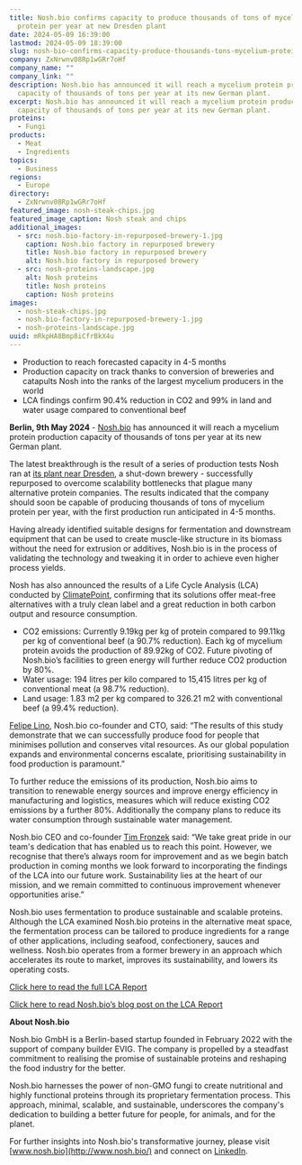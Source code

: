 ```yaml
---
title: Nosh.bio confirms capacity to produce thousands of tons of mycelium
  protein per year at new Dresden plant
date: 2024-05-09 16:39:00
lastmod: 2024-05-09 18:39:00
slug: nosh-bio-confirms-capacity-produce-thousands-tons-mycelium-protein-per-year-new-dresden-plant
company: ZxNrwnv08Rp1wGRr7oHf
company_name: ""
company_link: ""
description: Nosh.bio has announced it will reach a mycelium protein production
  capacity of thousands of tons per year at its new German plant.
excerpt: Nosh.bio has announced it will reach a mycelium protein production
  capacity of thousands of tons per year at its new German plant.
proteins:
  - Fungi
products:
  - Meat
  - Ingredients
topics:
  - Business
regions:
  - Europe
directory:
  - ZxNrwnv08Rp1wGRr7oHf
featured_image: nosh-steak-chips.jpg
featured_image_caption: Nosh steak and chips
additional_images:
  - src: nosh.bio-factory-in-repurposed-brewery-1.jpg
    caption: Nosh.bio factory in repurposed brewery
    title: Nosh.bio factory in repurposed brewery
    alt: Nosh.bio factory in repurposed brewery
  - src: nosh-proteins-landscape.jpg
    alt: Nosh proteins
    title: Nosh proteins
    caption: Nosh proteins
images:
  - nosh-steak-chips.jpg
  - nosh.bio-factory-in-repurposed-brewery-1.jpg
  - nosh-proteins-landscape.jpg
uuid: mRkpHA8Bmp8iCfrBkX4u
---
```

* Production to reach forecasted capacity in 4-5 months
* Production capacity on track thanks to conversion of breweries and catapults Nosh into the ranks of the largest mycelium producers in the world
* LCA findings confirm 90.4% reduction in CO2 and 99% in land and water usage compared to conventional beef

**Berlin, 9th May 2024** - [Nosh.bio](https://www.nosh.bio/) has announced it will reach a mycelium protein production capacity of thousands of tons per year at its new German plant. 

The latest breakthrough is the result of a series of production tests Nosh ran at [its plant near Dresden](https://www.youtube.com/watch?v=Lc82OP4IhFY), a shut-down brewery - successfully repurposed to overcome scalability bottlenecks that plague many alternative protein companies. The results indicated that the company should soon be capable of producing thousands of tons of mycelium protein per year, with the first production run anticipated in 4-5 months.

Having already identified suitable designs for fermentation and downstream equipment that can be used to create muscle-like structure in its biomass without the need for extrusion or additives, Nosh.bio is in the process of validating the technology and tweaking it in order to achieve even higher process yields.

Nosh has also announced the results of a Life Cycle Analysis (LCA) conducted by [ClimatePoint](https://platform.climatepoint.com/reports/offerings/0562e52f-4b92-4034-b600-b1bd1ba4fa9b), confirming that its solutions offer meat-free alternatives with a truly clean label and a great reduction in both carbon output and resource consumption.

* CO2 emissions: Currently 9.19kg per kg of protein compared to 99.11kg per kg of conventional beef (a 90.7% reduction). Each kg of mycelium protein avoids the production of 89.92kg of CO2. Future pivoting of Nosh.bio’s facilities to green energy will further reduce CO2 production by 80%.
* Water usage: 194 litres per kilo compared to 15,415 litres per kg of conventional meat (a 98.7% reduction).
* Land usage: 1.83 m2 per kg compared to 326.21 m2 with conventional beef (a 99.4% reduction).

[Felipe Lino](https://www.linkedin.com/in/felipe-lino-245b8026/), Nosh.bio co-founder and CTO, said: “The results of this study demonstrate that we can successfully produce food for people that minimises pollution and conserves vital resources. As our global population expands and environmental concerns escalate, prioritising sustainability in food production is paramount.”

To further reduce the emissions of its production, Nosh.bio aims to transition to renewable energy sources and improve energy efficiency in manufacturing and logistics, measures which will reduce existing CO2 emissions by a further 80%. Additionally the company plans to reduce its water consumption through sustainable water management.

Nosh.bio CEO and co-founder [Tim Fronzek](https://www.linkedin.com/in/tim-fronzek/) said: “We take great pride in our team's dedication that has enabled us to reach this point. However, we recognise that there’s always room for improvement and as we begin batch production in coming months we look forward to incorporating the findings of the LCA into our future work. Sustainability lies at the heart of our mission, and we remain committed to continuous improvement whenever opportunities arise.”

Nosh.bio uses fermentation to produce sustainable and scalable proteins. Although the LCA examined Nosh.bio proteins in the alternative meat space, the fermentation process can be tailored to produce ingredients for a range of other applications, including seafood, confectionery, sauces and wellness. Nosh.bio operates from a former brewery in an approach which accelerates its route to market, improves its sustainability, and lowers its operating costs.

[Click here to read the full LCA Report](https://platform.climatepoint.com/reports/offerings/0562e52f-4b92-4034-b600-b1bd1ba4fa9b)[](https://platform.climatepoint.com/reports/offerings/0562e52f-4b92-4034-b600-b1bd1ba4fa9b)

[Click here to read Nosh.bio’s blog post on the LCA Report](https://www.nosh.bio/blog/life-cycle-assessment-of-nosh-protein)

**About Nosh.bio**

Nosh.bio GmbH is a Berlin-based startup founded in February 2022 with the support of company builder EVIG. The company is propelled by a steadfast commitment to realising the promise of sustainable proteins and reshaping the food industry for the better.

Nosh.bio harnesses the power of non-GMO fungi to create nutritional and highly functional proteins through its proprietary fermentation process. This approach, minimal, scalable, and sustainable, underscores the company's dedication to building a better future for people, for animals, and for the planet.

For further insights into Nosh.bio's transformative journey, please visit [www.nosh.bio](http://www.nosh.bio/) and connect on [LinkedIn](https://www.linkedin.com/company/nosh-bio-gmbh/).

